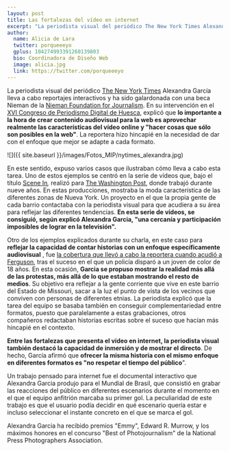 ```yaml
---
layout: post
title: Las fortalezas del vídeo en internet
excerpt: "La periodista visual del periódico The New York Times Alexandra García lleva a cabo reportajes interactivos y ha sido galardonada con una beca Nieman de la Nieman Foundation for Journalism. En su intervención en el XVI Congreso de Periodismo Digital de Huesca, explicó que lo importante a la hora de crear contenido audiovisual para la web es aprovechar realmente las características del vídeo online y hacer cosas que sólo son posibles en la web. La reportera hizo hincapié en la necesidad de dar con el enfoque que mejor se adapte a cada formato."
author:
  name: Alicia de Lara
  twitter: porqueeeyo
  gplus: 104274993391260139803 
  bio: Coordinadora de Diseño Web
  image: alicia.jpg
  link: https://twitter.com/porqueeeyo
---
```

La periodista visual del periódico [The New York Times](http://www.nytimes.com/) Alexandra García lleva a cabo reportajes interactivos y ha sido galardonada con una beca Nieman de la [Nieman Foundation for Journalism](http://nieman.harvard.edu/). En su intervención en el [XVI Congreso de Periodismo Digital de Huesca](http://www.congresoperiodismo.com/), explicó que **lo importante a la hora de crear contenido audiovisual para la web es aprovechar realmente las características del vídeo online y "hacer cosas que sólo son posibles en la web"**. La reportera hizo hincapié en la necesidad de dar con el enfoque que mejor se adapte a cada formato.

![]({{ site.baseurl }}/images/Fotos_MIP/nytimes_alexandra.jpg)

En este sentido, expuso varios casos que ilustraban cómo lleva a cabo esta tarea. Uno de estos ejemplos se centró en la serie de vídeos que, bajo el título [Scene In](http://www.washingtonpost.com/wp-srv/special/artsandliving/scene-in/)_,_ realizó para [The Washington Post](http://www.washingtonpost.com/wp-srv/special/artsandliving/scene-in/), donde trabajó durante nueve años. En estas producciones, mostraba la moda característica de las diferentes zonas de Nueva York. Un proyecto en el que la propia gente de cada barrio contactaba con la periodista visual para que acudiera a su área para reflejar las diferentes tendencias. **En esta serie de vídeos, se consiguió, según explicó Alexandra Garcia, "una cercanía y participación imposibles de lograr en la televisión".**

Otro de los ejemplos explicados durante su charla, en este caso para **reflejar la capacidad de contar historias con un enfoque específicamente audiovisual** , fue [la cobertura que llevó a cabo la reportera cuando acudió a Ferguson](http://www.nytimes.com/video/us/100000003070203/the-long-march-to-peace-in-ferguson.html), tras el suceso en el que un policía disparó a un joven de color de 18 años. En esta ocasión, **Garcia se propuso mostrar la realidad más allá de las protestas, más allá de lo que estaban mostrando el resto de medios**. Su objetivo era reflejar a la gente corriente que vive en este barrio del Estado de Missouri, sacar a la luz el punto de vista de los vecinos que conviven con personas de diferentes etnias. La periodista explicó que la tarea del equipo se basaba también en conseguir complementariedad entre formatos, puesto que paralelamente a estas grabaciones, otros compañeros redactaban historias escritas sobre el suceso que hacían más hincapié en el contexto.

**Entre las fortalezas que presenta el vídeo en internet, la periodista visual también destacó la capacidad de inmersión y de mostrar el directo**. De hecho, García afirmó que **ofrecer la misma historia con el mismo enfoque en diferentes formatos es "no respetar el tiempo del público**".

Un trabajo pensado para internet fue el documental interactivo que Alexandra Garcia produjo para el Mundial de Brasil, que consistió en grabar las reacciones del público en diferentes escenarios durante el momento en el que el equipo anfitrión marcaba su primer gol. La peculiaridad de este trabajo es que el usuario podía decidir en qué escenario quería estar e incluso seleccionar el instante concreto en el que se marca el gol.

Alexandra Garcia ha recibido premios "Emmy", Edward R. Murrow, y los máximos honores en el concurso "Best of Photojournalism" de la National Press Photographers Association.
